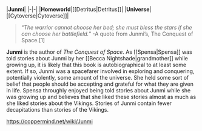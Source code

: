 |**Junmi**|
|-|-|
|**Homeworld**|[[Detritus\|Detritus]]|
|**Universe**|[[Cytoverse\|Cytoverse]]|

>“*The warrior cannot choose her bed; she must bless the stars if she can choose her battlefield.*”
\-A quote from Junmi’s, The Conquest of Space.[1]


**Junmi** is the author of *The Conquest of Space*. As [[Spensa\|Spensa]] was told stories about Junmi by her [[Becca Nightshade\|grandmother]] while growing up, it is likely that this book is autobiographical to at least some extent. If so, Junmi was a spacefarer involved in exploring and conquering, potentially violently, some amount of the universe. She held some sort of belief that people should be accepting and grateful for what they are given in life.
Spensa throughly enjoyed being told stories about Junmi while she was growing up and believes that she liked these stories almost as much as she liked stories about the Vikings. Stories of Junmi contain fewer decapitations than stories of the Vikings.



https://coppermind.net/wiki/Junmi